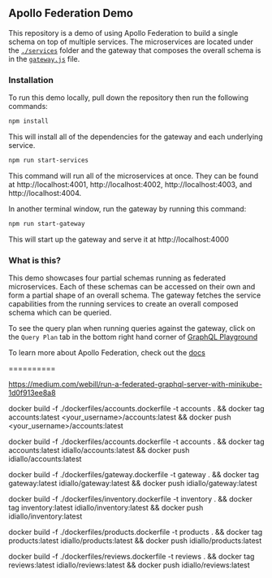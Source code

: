 ## Apollo Federation Demo

This repository is a demo of using Apollo Federation to build a single schema on top of multiple services. The microservices are located under the [`./services`](./services/) folder and the gateway that composes the overall schema is in the [`gateway.js`](./gateway.js) file.

### Installation

To run this demo locally, pull down the repository then run the following commands:

```sh
npm install
```

This will install all of the dependencies for the gateway and each underlying service.

```sh
npm run start-services
```

This command will run all of the microservices at once. They can be found at http://localhost:4001, http://localhost:4002, http://localhost:4003, and http://localhost:4004.

In another terminal window, run the gateway by running this command:

```sh
npm run start-gateway
```

This will start up the gateway and serve it at http://localhost:4000

### What is this?

This demo showcases four partial schemas running as federated microservices. Each of these schemas can be accessed on their own and form a partial shape of an overall schema. The gateway fetches the service capabilities from the running services to create an overall composed schema which can be queried. 

To see the query plan when running queries against the gateway, click on the `Query Plan` tab in the bottom right hand corner of [GraphQL Playground](http://localhost:4000)

To learn more about Apollo Federation, check out the [docs](https://www.apollographql.com/docs/apollo-server/federation/introduction)



==========


https://medium.com/webill/run-a-federated-graphql-server-with-minikube-1d0f913ee8a8

docker build -f ./dockerfiles/accounts.dockerfile -t accounts . && docker tag accounts:latest <your_username>/accounts:latest && docker push <your_username>/accounts:latest

docker build -f ./dockerfiles/accounts.dockerfile -t accounts . && docker tag accounts:latest idiallo/accounts:latest && docker push idiallo/accounts:latest

docker build -f ./dockerfiles/gateway.dockerfile -t gateway . && docker tag gateway:latest idiallo/gateway:latest && docker push idiallo/gateway:latest

docker build -f ./dockerfiles/inventory.dockerfile -t inventory . && docker tag inventory:latest idiallo/inventory:latest && docker push idiallo/inventory:latest

docker build -f ./dockerfiles/products.dockerfile -t products . && docker tag products:latest idiallo/products:latest && docker push idiallo/products:latest

docker build -f ./dockerfiles/reviews.dockerfile -t reviews . && docker tag reviews:latest idiallo/reviews:latest && docker push idiallo/reviews:latest